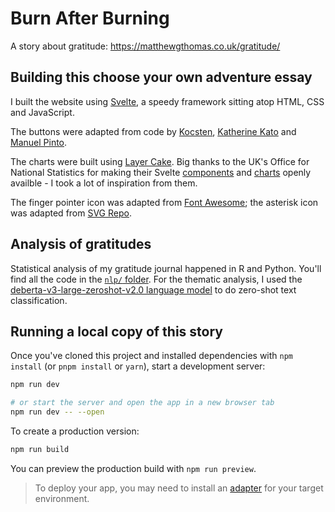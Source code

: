 # Burn After Burning
A story about gratitude: https://matthewgthomas.co.uk/gratitude/

## Building this choose your own adventure essay

I built the website using [Svelte](https://svelte.dev/), a speedy framework sitting atop HTML, CSS and JavaScript. 

The buttons were adapted from code by [Kocsten](https://codepen.io/kocsten/pen/rggjXp), [Katherine Kato](https://codepen.io/kathykato/pen/rZRaNe) and [Manuel Pinto](https://codepen.io/P1N2O/pen/pyBNzX).

The charts were built using [Layer Cake](https://layercake.graphics/). Big thanks to the UK's Office for National Statistics for making their Svelte [components](https://github.com/ONSvisual/svelte-components/) and [charts](https://github.com/ONSvisual/svelte-charts) openly availble - I took a lot of inspiration from them.

The finger pointer icon was adapted from [Font Awesome](https://fontawesome.com/icons/hand-pointer?f=classic&s=regular&pc=%23B197FC&sc=%23B197FC); the asterisk icon was adapted from [SVG Repo](https://www.svgrepo.com/svg/402968/asterisk?edit=true).

## Analysis of gratitudes

Statistical analysis of my gratitude journal happened in R and Python. You'll find all the code in the [`nlp/` folder](https://github.com/matthewgthomas/gratitude/tree/main/nlp). For the thematic analysis, I used the [deberta-v3-large-zeroshot-v2.0 language model](https://huggingface.co/MoritzLaurer/deberta-v3-large-zeroshot-v2.0) to do zero-shot text classification.

## Running a local copy of this story

Once you've cloned this project and installed dependencies with `npm install` (or `pnpm install` or `yarn`), start a development server:

```bash
npm run dev

# or start the server and open the app in a new browser tab
npm run dev -- --open
```

To create a production version:

```bash
npm run build
```

You can preview the production build with `npm run preview`.

> To deploy your app, you may need to install an [adapter](https://svelte.dev/docs/kit/adapters) for your target environment.
